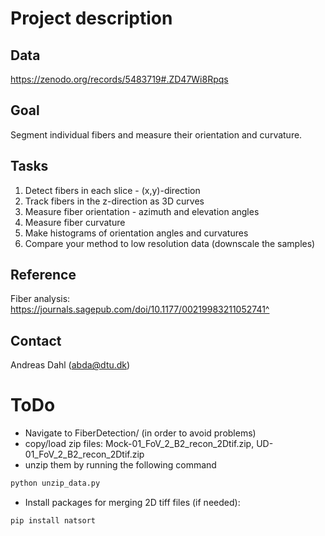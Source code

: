 # Project description
## Data
https://zenodo.org/records/5483719#.ZD47Wi8Rpqs

## Goal
Segment individual fibers and measure their orientation and curvature.

## Tasks
1. Detect fibers in each slice - (x,y)-direction
2. Track fibers in the z-direction as 3D curves
3. Measure fiber orientation - azimuth and elevation angles
4. Measure fiber curvature
5. Make histograms of orientation angles and curvatures
6. Compare your method to low resolution data (downscale the samples)

## Reference
Fiber analysis:
https://journals.sagepub.com/doi/10.1177/00219983211052741^

## Contact
Andreas Dahl (abda@dtu.dk)

# ToDo
- Navigate to FiberDetection/ (in order to avoid problems)
- copy/load zip files: Mock-01_FoV_2_B2_recon_2Dtif.zip, UD-01_FoV_2_B2_recon_2Dtif.zip
- unzip them by running the following command
```bash
python unzip_data.py
```
- Install packages for merging 2D tiff files (if needed):
```bash
pip install natsort
```

